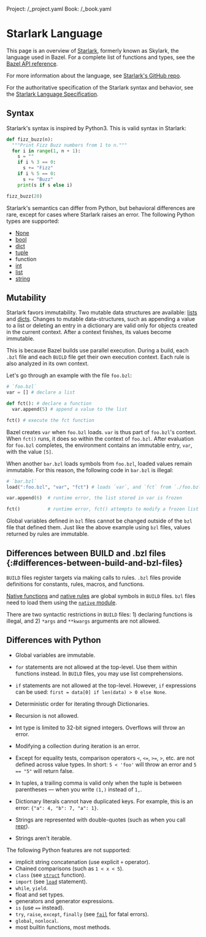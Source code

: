 Project: /_project.yaml
Book: /_book.yaml

# Starlark Language

<!-- [TOC] -->

This page is an overview of [Starlark](https://github.com/bazelbuild/starlark),
formerly known as Skylark, the language used in Bazel. For a complete list of
functions and types, see the [Bazel API reference](/rules/lib/starlark-overview).

For more information about the language, see [Starlark's GitHub repo](https://github.com/bazelbuild/starlark/).

For the authoritative specification of the Starlark syntax and
behavior, see the [Starlark Language Specification](https://github.com/bazelbuild/starlark/blob/master/spec.md).

## Syntax

Starlark's syntax is inspired by Python3. This is valid syntax in Starlark:

```python
def fizz_buzz(n):
  """Print Fizz Buzz numbers from 1 to n."""
  for i in range(1, n + 1):
    s = ""
    if i % 3 == 0:
      s += "Fizz"
    if i % 5 == 0:
      s += "Buzz"
    print(s if s else i)

fizz_buzz(20)
```

Starlark's semantics can differ from Python, but behavioral differences are
rare, except for cases where Starlark raises an error. The following Python
types are supported:

* [None](lib/globals#None)
* [bool](lib/bool)
* [dict](lib/dict)
* [tuple](lib/globals#tuple)
* function
* [int](lib/int)
* [list](lib/list)
* [string](lib/string)

## Mutability

Starlark favors immutability. Two mutable data structures are available:
[lists](lib/list) and [dicts](lib/dict). Changes to mutable
data-structures, such as appending a value to a list or deleting an entry in a
dictionary are valid only for objects created in the current context. After a
context finishes, its values become immutable.

This is because Bazel builds use parallel execution. During a build, each `.bzl`
file and each `BUILD` file get their own execution context. Each rule is also
analyzed in its own context.

Let's go through an example with the file `foo.bzl`:

```python
# `foo.bzl`
var = [] # declare a list

def fct(): # declare a function
  var.append(5) # append a value to the list

fct() # execute the fct function
```

Bazel creates `var` when `foo.bzl` loads. `var` is thus part of `foo.bzl`'s
context. When `fct()` runs, it does so within the context of `foo.bzl`. After
evaluation for `foo.bzl` completes, the environment contains an immutable entry,
`var`, with the value `[5]`.

When another `bar.bzl` loads symbols from `foo.bzl`, loaded values remain
immutable. For this reason, the following code in `bar.bzl` is illegal:

```python
# `bar.bzl`
load(":foo.bzl", "var", "fct") # loads `var`, and `fct` from `./foo.bzl`

var.append(6)  # runtime error, the list stored in var is frozen

fct()          # runtime error, fct() attempts to modify a frozen list
```

Global variables defined in `bzl` files cannot be changed outside of the
`bzl` file that defined them. Just like the above example using `bzl` files,
values returned by rules are immutable.

## Differences between BUILD and .bzl files {:#differences-between-build-and-bzl-files}

`BUILD` files register targets via making calls to rules. `.bzl` files provide
definitions for constants, rules, macros, and functions.

[Native functions](/reference/be/functions) and [native rules](
/reference/be/overview#language-specific-native-rules) are global symbols in
`BUILD` files. `bzl` files need to load them using the [`native` module](
https://bazel.build/rules/lib/native).

There are two syntactic restrictions in `BUILD` files: 1) declaring functions is
illegal, and 2) `*args` and `**kwargs` arguments are not allowed.

## Differences with Python

* Global variables are immutable.

* `for` statements are not allowed at the top-level. Use them within functions
  instead. In `BUILD` files, you may use list comprehensions.

* `if` statements are not allowed at the top-level. However, `if` expressions
  can be used: `first = data[0] if len(data) > 0 else None`.

* Deterministic order for iterating through Dictionaries.

* Recursion is not allowed.

* Int type is limited to 32-bit signed integers. Overflows will throw an error.

* Modifying a collection during iteration is an error.

* Except for equality tests, comparison operators `<`, `<=`, `>=`, `>`, etc. are
not defined across value types. In short: `5 < 'foo'` will throw an error and
`5 == "5"` will return false.

* In tuples, a trailing comma is valid only when the tuple is between
  parentheses — when you write `(1,)` instead of `1,`.

* Dictionary literals cannot have duplicated keys. For example, this is an
  error: `{"a": 4, "b": 7, "a": 1}`.

* Strings are represented with double-quotes (such as when you call
  [repr](lib/globals#repr)).

* Strings aren't iterable.

The following Python features are not supported:

* implicit string concatenation (use explicit `+` operator).
* Chained comparisons (such as `1 < x < 5`).
* `class` (see [`struct`](lib/struct#struct) function).
* `import` (see [`load`](concepts#loading-an-extension) statement).
* `while`, `yield`.
* float and set types.
* generators and generator expressions.
* `is` (use `==` instead).
* `try`, `raise`, `except`, `finally` (see [`fail`](lib/globals#fail) for fatal errors).
* `global`, `nonlocal`.
* most builtin functions, most methods.
